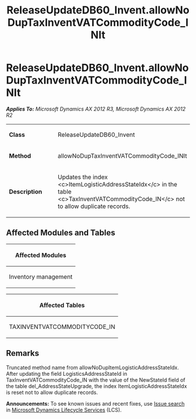﻿---
title: ReleaseUpdateDB60_Invent.allowNoDupTaxInventVATCommodityCode_INIt
TOCTitle: ReleaseUpdateDB60_Invent.allowNoDupTaxInventVATCommodityCode_INIt
ms:assetid: 5696c704-0a04-daf4-237a-5cbc848d7ad5
ms:mtpsurl: https://msdn.microsoft.com/en-us/library/JJ736189(v=AX.60)
ms:contentKeyID: 49708364
ms.date: 05/18/2015
mtps_version: v=AX.60
---

# ReleaseUpdateDB60\_Invent.allowNoDupTaxInventVATCommodityCode\_INIt 


_**Applies To:** Microsoft Dynamics AX 2012 R3, Microsoft Dynamics AX 2012 R2_

<table>
<colgroup>
<col style="width: 50%" />
<col style="width: 50%" />
</colgroup>
<tbody>
<tr class="odd">
<td><p><strong>Class</strong></p></td>
<td><p>ReleaseUpdateDB60_Invent</p></td>
</tr>
<tr class="even">
<td><p><strong>Method</strong></p></td>
<td><p>allowNoDupTaxInventVATCommodityCode_INIt</p></td>
</tr>
<tr class="odd">
<td><p><strong>Description</strong></p></td>
<td><p>Updates the index &lt;c&gt;ItemLogisticAddressStateIdx&lt;/c&gt; in the table &lt;c&gt;TaxInventVATCommodityCode_IN&lt;/c&gt; not to allow duplicate records.</p></td>
</tr>
</tbody>
</table>


## Affected Modules and Tables

<table>
<colgroup>
<col style="width: 100%" />
</colgroup>
<thead>
<tr class="header">
<th><p>Affected Modules</p></th>
</tr>
</thead>
<tbody>
<tr class="odd">
<td><p>Inventory management</p></td>
</tr>
</tbody>
</table>


<table>
<colgroup>
<col style="width: 100%" />
</colgroup>
<thead>
<tr class="header">
<th><p>Affected Tables</p></th>
</tr>
</thead>
<tbody>
<tr class="odd">
<td><p>TAXINVENTVATCOMMODITYCODE_IN</p></td>
</tr>
</tbody>
</table>


## Remarks

Truncated method name from allowNoDupItemLogisticAddressStateIdx. After updating the field LogisticsAddressStateId in TaxInventVATCommodityCode\_IN with the value of the NewStateId field of the table del\_AddressStateUpgrade, the index ItemLogisticAddressStateIdx is reset not to allow duplicate records.

  
**Announcements:** To see known issues and recent fixes, use [Issue search](http://go.microsoft.com/fwlink/?linkid=389258) in [Microsoft Dynamics Lifecycle Services](http://go.microsoft.com/fwlink/?linkid=306505) (LCS).


